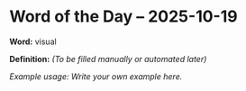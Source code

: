 # Word of the Day – 2025-10-19

**Word:** visual

**Definition:** _(To be filled manually or automated later)_

*Example usage:* _Write your own example here._
